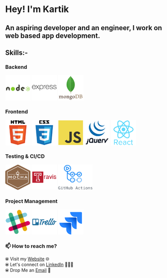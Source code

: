 # Hey! I'm Kartik

## An aspiring developer and an engineer, I work on web based app development.

## Skills:-

### Backend

<p>
    <img width="80" height="80" src="https://raw.githubusercontent.com/kartikag1/kartikag1/master/assets/node.svg" />
    <img width="80" height="80" src="https://raw.githubusercontent.com/kartikag1/kartikag1/master/assets/express.svg" />
    <img width="80" height="80" src="https://raw.githubusercontent.com/kartikag1/kartikag1/master/assets/mongo.svg" />
</p>

### Frontend 

<p>
    <img width="80" height="80" src="https://raw.githubusercontent.com/kartikag1/kartikag1/master/assets/html5.svg" />
    <img width="80" height="80" src="https://raw.githubusercontent.com/kartikag1/kartikag1/master/assets/css3.svg" />
    <img width="80" height="80" src="https://raw.githubusercontent.com/kartikag1/kartikag1/master/assets/js.svg" />
    <img width="80" height="80" src="https://raw.githubusercontent.com/kartikag1/kartikag1/master/assets/jquery.svg" />
    <img width="80" height="80" src="https://raw.githubusercontent.com/kartikag1/kartikag1/master/assets/react.svg" />
</p>

### Testing & CI/CD

<p>
    <img width="80" height="80" src="https://raw.githubusercontent.com/kartikag1/kartikag1/master/assets/mocha.svg" />
    <img width="80" height="80" src="https://raw.githubusercontent.com/kartikag1/kartikag1/master/assets/travis.svg" />
    <img width="110" height="80" src="https://raw.githubusercontent.com/kartikag1/kartikag1/master/assets/githubactions.png" />
</p>

### Project Management

<p>
    <img width="80" height="80" src="https://raw.githubusercontent.com/kartikag1/kartikag1/master/assets/slack.svg" />
    <img width="80" height="80" src="https://raw.githubusercontent.com/kartikag1/kartikag1/master/assets/trello.svg" />
    <img width="80" height="80" src="https://raw.githubusercontent.com/kartikag1/kartikag1/master/assets/jira.svg" />
</p>

### 📫 How to reach me?

 ⦿ Visit my [Website](https://kartikfolio.herokuapp.com) 🌐 <br>
 ⦿ Let's connect on [LinkedIn](https://www.linkedin.com/in/kartikag1/) 👨🏻‍💻 <br>
 ⦿ Drop Me an [Email](mailto:kartikag1@yahoo.com) 💌 <br>

